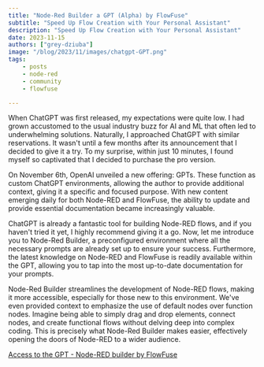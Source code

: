 ```yaml
---
title: "Node-Red Builder a GPT (Alpha) by FlowFuse"
subtitle: "Speed Up Flow Creation with Your Personal Assistant"
description: "Speed Up Flow Creation with Your Personal Assistant"
date: 2023-11-15
authors: ["grey-dziuba"]
image: "/blog/2023/11/images/chatgpt-GPT.png"
tags:
    - posts
    - node-red
    - community
    - flowfuse

---
```


When ChatGPT was first released, my expectations were quite low. I had grown accustomed to the usual industry buzz for AI and ML that often led to underwhelming solutions. Naturally, I approached ChatGPT with similar reservations. It wasn't until a few months after its announcement that I decided to give it a try. To my surprise, within just 10 minutes, I found myself so captivated that I decided to purchase the pro version.

<!--more-->


On November 6th, OpenAI unveiled a new offering: GPTs. These function as custom ChatGPT environments, allowing the author to provide additional context, giving it a specific and focused purpose. With new content emerging daily for both Node-RED and FlowFuse, the ability to update and provide essential documentation became increasingly valuable.

ChatGPT is already a fantastic tool for building Node-RED flows, and if you haven't tried it yet, I highly recommend giving it a go. Now, let me introduce you to Node-Red Builder, a preconfigured environment where all the necessary prompts are already set up to ensure your success. Furthermore, the latest knowledge on Node-RED and FlowFuse is readily available within the GPT, allowing you to tap into the most up-to-date documentation for your prompts.

Node-Red Builder streamlines the development of Node-RED flows, making it more accessible, especially for those new to this environment. We've even provided context to emphasize the use of default nodes over function nodes. Imagine being able to simply drag and drop elements, connect nodes, and create functional flows without delving deep into complex coding. This is precisely what Node-Red Builder makes easier, effectively opening the doors of Node-RED to a wider audience.

[Access to the GPT - Node-RED builder by FlowFuse](https://chat.openai.com/g/g-V5Kyn4omE-node-red-builder-by-flowfuse-v1-0-2)

